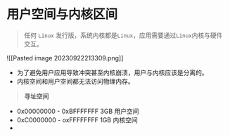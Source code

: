 # 用户空间与内核区间

> 任何 `Linux` 发行版，系统内核都是`Linux`，应用需要通过`Linux`内核与硬件交互。

![[Pasted image 20230922213309.png]]

+ 为了避免用户应用导致冲突甚至内核崩溃，用户与内核应该是分离的。
+ 内核空间和用户空间都无法访问物理内存。

> **寻址空间**

+ 0x00000000 - 0xBFFFFFFF 3GB 用户空间
+ 0xC0000000 - oxFFFFFFFF 1GB 内核空间
+ 


